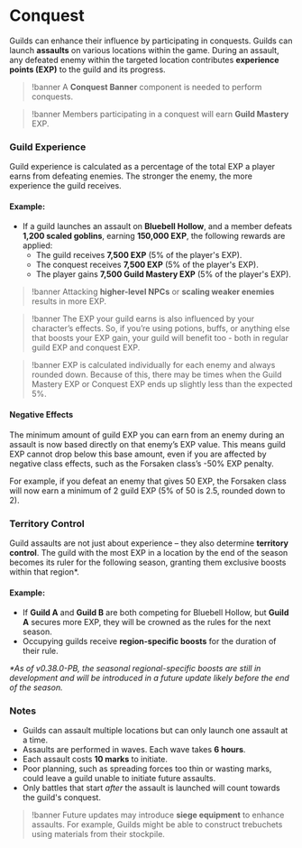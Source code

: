 # Conquest

Guilds can enhance their influence by participating in conquests. Guilds can launch **assaults** on various locations within the game. During an assault, any defeated enemy within the targeted location contributes **experience points (EXP)** to the guild and its progress.

>!banner A **Conquest Banner** component is needed to perform conquests.

>!banner Members participating in a conquest will earn **Guild Mastery** EXP.

### Guild Experience
Guild experience is calculated as a percentage of the total EXP a player earns from defeating enemies. The stronger the enemy, the more experience the guild receives.

#### Example:
- If a guild launches an assault on **Bluebell Hollow**, and a member defeats **1,200 scaled goblins**, earning **150,000 EXP**, the following rewards are applied:
    - The guild receives **7,500 EXP** (5% of the player's EXP).
    - The conquest receives **7,500 EXP** (5% of the player's EXP).
    - The player gains **7,500 Guild Mastery EXP** (5% of the player's EXP).

>!banner Attacking **higher-level NPCs** or **scaling weaker enemies** results in more EXP.

>!banner The EXP your guild earns is also influenced by your character’s effects. So, if you’re using potions, buffs, or anything else that boosts your EXP gain, your guild will benefit too - both in regular guild EXP and conquest EXP.

>!banner EXP is calculated individually for each enemy and always rounded down. Because of this, there may be times when the Guild Mastery EXP or Conquest EXP ends up slightly less than the expected 5%.

#### Negative Effects
 The minimum amount of guild EXP you can earn from an enemy during an assault is now based directly on that enemy’s EXP value. This means guild EXP cannot drop below this base amount, even if you are affected by negative class effects, such as the Forsaken class’s -50% EXP penalty.<br/>
 
For example, if you defeat an enemy that gives 50 EXP, the Forsaken class will now earn a minimum of 2 guild EXP (5% of 50 is 2.5, rounded down to 2).

### Territory Control
Guild assaults are not just about experience – they also determine **territory control**. The guild with the most EXP in a location by the end of the season becomes its ruler for the following season, granting them exclusive boosts within that region*.

#### Example:
- If **Guild A** and **Guild B** are both competing for Bluebell Hollow, but **Guild A** secures more EXP, they will be crowned as the rules for the next season.
- Occupying guilds receive **region-specific boosts** for the duration of their rule.

_*As of v0.38.0-PB, the seasonal regional-specific boosts are still in development and will be introduced in a future update likely before the end of the season._

### Notes
- Guilds can assault multiple locations but can only launch one assault at a time.
- Assaults are performed in waves. Each wave takes **6 hours**. 
- Each assault costs **10 marks** to initiate.
- Poor planning, such as spreading forces too thin or wasting marks, could leave a guild unable to initiate future assaults.
- Only battles that start _after_ the assault is launched will count towards the guild's conquest.

>!banner Future updates may introduce **siege equipment** to enhance assaults. For example, Guilds might be able to construct trebuchets using materials from their stockpile.
